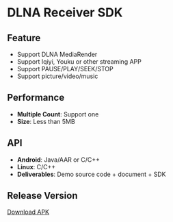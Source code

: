 # DLNA Receiver SDK

## Feature

* Support DLNA MediaRender   
* Support Iqiyi, Youku or other streaming APP    
* Support PAUSE/PLAY/SEEK/STOP
* Support picture/video/music             

## Performance

* **Multiple Count**: Support one    
* **Size**: Less than 5MB          

## API

* **Android**: Java/AAR or C/C++   
* **Linux**: C/C++  
* **Deliverables**: Demo source code + document + SDK  

## Release Version      

[Download APK](https://github.com/WirelessPresentation/WirelessDisplay/releases/download/latest/BJCastTV.apk)

